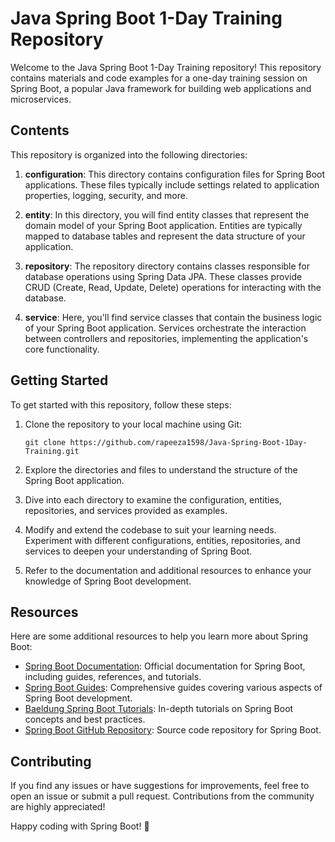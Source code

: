# Java Spring Boot 1-Day Training Repository

Welcome to the Java Spring Boot 1-Day Training repository! This repository contains materials and code examples for a one-day training session on Spring Boot, a popular Java framework for building web applications and microservices.

## Contents

This repository is organized into the following directories:

1. **configuration**: This directory contains configuration files for Spring Boot applications. These files typically include settings related to application properties, logging, security, and more.

2. **entity**: In this directory, you will find entity classes that represent the domain model of your Spring Boot application. Entities are typically mapped to database tables and represent the data structure of your application.

3. **repository**: The repository directory contains classes responsible for database operations using Spring Data JPA. These classes provide CRUD (Create, Read, Update, Delete) operations for interacting with the database.

4. **service**: Here, you'll find service classes that contain the business logic of your Spring Boot application. Services orchestrate the interaction between controllers and repositories, implementing the application's core functionality.

## Getting Started

To get started with this repository, follow these steps:

1. Clone the repository to your local machine using Git:

   ```
   git clone https://github.com/rapeeza1598/Java-Spring-Boot-1Day-Training.git
   ```

2. Explore the directories and files to understand the structure of the Spring Boot application.

3. Dive into each directory to examine the configuration, entities, repositories, and services provided as examples.

4. Modify and extend the codebase to suit your learning needs. Experiment with different configurations, entities, repositories, and services to deepen your understanding of Spring Boot.

5. Refer to the documentation and additional resources to enhance your knowledge of Spring Boot development.

## Resources

Here are some additional resources to help you learn more about Spring Boot:

- [Spring Boot Documentation](https://spring.io/projects/spring-boot): Official documentation for Spring Boot, including guides, references, and tutorials.
- [Spring Boot Guides](https://spring.io/guides): Comprehensive guides covering various aspects of Spring Boot development.
- [Baeldung Spring Boot Tutorials](https://www.baeldung.com/spring-boot): In-depth tutorials on Spring Boot concepts and best practices.
- [Spring Boot GitHub Repository](https://github.com/spring-projects/spring-boot): Source code repository for Spring Boot.

## Contributing

If you find any issues or have suggestions for improvements, feel free to open an issue or submit a pull request. Contributions from the community are highly appreciated!

Happy coding with Spring Boot! 🚀
